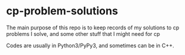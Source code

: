 # cp-problem-solutions


The main purpose of this repo is to keep records of my solutions to cp problems I solve, and some other stuff that I might need for cp

Codes are usually in Python3/PyPy3, and sometimes can be in C++.
